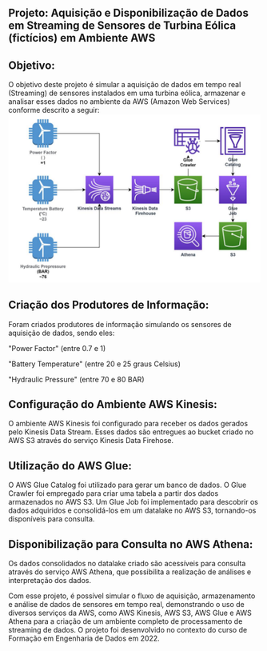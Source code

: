 ## Projeto: Aquisição e Disponibilização de Dados em Streaming de Sensores de Turbina Eólica (fictícios) em Ambiente AWS

## Objetivo:
O objetivo deste projeto é simular a aquisição de dados em tempo real (Streaming) de sensores instalados em uma turbina eólica, armazenar e analisar esses dados no ambiente da AWS (Amazon Web Services) conforme descrito a seguir:
![esquema](esquema.png)


## Criação dos Produtores de Informação:
Foram criados produtores de informação simulando os sensores de aquisição de dados, sendo eles:

"Power Factor" (entre 0.7 e 1)

"Battery Temperature" (entre 20 e 25 graus Celsius)

"Hydraulic Pressure" (entre 70 e 80 BAR)

## Configuração do Ambiente AWS Kinesis:
O ambiente AWS Kinesis foi configurado para receber os dados gerados pelo Kinesis Data Stream. Esses dados são entregues ao bucket criado no AWS S3 através do serviço Kinesis Data Firehose.

## Utilização do AWS Glue:

O AWS Glue Catalog foi utilizado para gerar um banco de dados.
O Glue Crawler foi empregado para criar uma tabela a partir dos dados armazenados no AWS S3.
Um Glue Job foi implementado para descobrir os dados adquiridos e consolidá-los em um datalake no AWS S3, tornando-os disponíveis para consulta.

## Disponibilização para Consulta no AWS Athena:
Os dados consolidados no datalake criado são acessíveis para consulta através do serviço AWS Athena, que possibilita a realização de análises e interpretação dos dados.

Com esse projeto, é possível simular o fluxo de aquisição, armazenamento e análise de dados de sensores em tempo real, demonstrando o uso de diversos serviços da AWS, como AWS Kinesis, AWS S3, AWS Glue e AWS Athena para a criação de um ambiente completo de processamento de streaming de dados. O projeto foi desenvolvido no contexto do curso de Formação em Engenharia de Dados em 2022.